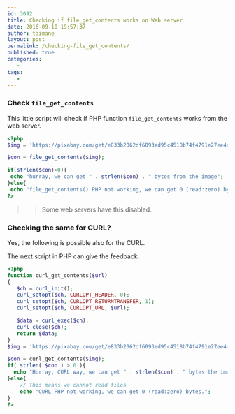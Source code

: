 ```yaml
---
id: 3092
title: Checking if file_get_contents works on Web server
date: 2016-09-10 19:57:37
author: taimane
layout: post
permalink: /checking-file_get_contents/
published: true
categories:
   -
tags:
   -
---
```


### Check `file_get_contents`

This little script will check if PHP function `file_get_contents` works from the web server.

```php
<?php
$img = 'https://pixabay.com/get/e833b2062df6093ed95c4518b74f4791e27ee4d004b0154696f5c070a4eeb2_640.jpg'

$con = file_get_contents($img);

if(strlen($con)>0){
 echo "hurray, we can get " . strlen($con) . " bytes from the image";
}else{
 echo "file_get_contents() PHP not working, we can get 0 (read:zero) bytes. This means we cannot read files";
?>
```

>> Some web servers have this disabled.



### Checking the same for CURL?

Yes, the following is possible also for the CURL. 

The next script in PHP can give the feedback.


```php
<?php
function curl_get_contents($url)
{
   $ch = curl_init();
   curl_setopt($ch, CURLOPT_HEADER, 0);
   curl_setopt($ch, CURLOPT_RETURNTRANSFER, 1);
   curl_setopt($ch, CURLOPT_URL, $url);

   $data = curl_exec($ch);
   curl_close($ch);
   return $data;
}
$img = 'https://pixabay.com/get/e833b2062df6093ed95c4518b74f4791e27ee4d004b0154696f5c070a4eeb2_640.jpg'

$con = curl_get_contents($img);
if( strlen( $con ) > 0 ){
  echo "Hurray, CURL way, we can get " . strlen($con) . " bytes the image";
}else{
    // This means we cannot read files
    echo "CURL PHP not working, we can get 0 (read:zero) bytes.";
}
?>
```